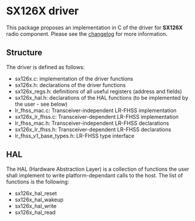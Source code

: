 # SX126X driver

This package proposes an implementation in C of the driver for **SX126X** radio component.
Please see the [changelog](CHANGELOG.md) for more information.

## Structure

The driver is defined as follows:

- sx126x.c: implementation of the driver functions
- sx126x.h: declarations of the driver functions
- sx126x_regs.h: definitions of all useful registers (address and fields)
- sx126x_hal.h: declarations of the HAL functions (to be implemented by the user - see below)
- lr_fhss_mac.c: Transceiver-independent LR-FHSS implementation
- sx126x_lr_fhss.c: Transceiver-dependent LR-FHSS implementation
- lr_fhss_mac.h: Transceiver-independent LR-FHSS declarations
- sx126x_lr_fhss.h: Transceiver-dependent LR-FHSS declarations
- lr_fhss_v1_base_types.h: LR-FHSS type interface

## HAL

The HAL (Hardware Abstraction Layer) is a collection of functions the user shall implement to write platform-dependant calls to the host. The list of functions is the following:

- sx126x_hal_reset
- sx126x_hal_wakeup
- sx126x_hal_write
- sx126x_hal_read
